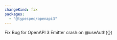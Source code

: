 ```yaml
---
changeKind: fix
packages:
  - "@typespec/openapi3"
---
```


Fix Bug for OpenAPI 3 Emitter crash on @useAuth({})